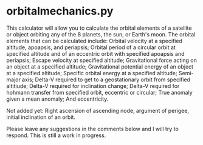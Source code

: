 # orbitalmechanics.py
This calculator will allow you to calculate the orbital elements of a satellite or object orbiting any of the 8 planets, the sun, or Earth's moon. The orbital elements that can be calculated include:
Orbital velocity at a specified altitude, apoapsis, and periapsis;
Orbital period of a circular orbit at specified altitude and of an eccentric orbit with specified apoapsis and periapsis;
Escape velocity at specified altitude;
Gravitational force acting on an object at a specified altitude;
Gravitational potential energy of an object at a specified altitude;
Specific orbital energy at a specified altitude;
Semi-major axis;
Delta-V required to get to a geostationary orbit from specified altitiude;
Delta-V required for inclination change;
Delta-V required for hohmann transfer from specified orbit, eccentric or circular;
True anomaly given a mean anomaly;
And eccentricity.

Not added yet: Right ascension of ascending node, argument of perigee, initial inclination of an orbit.

Please leave any suggestions in the comments below and I will try to respond. This is still a work in progress. 
